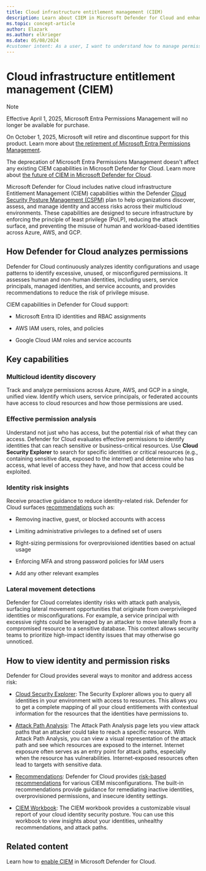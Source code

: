 ```yaml
---
title: Cloud infrastructure entitlement management (CIEM)
description: Learn about CIEM in Microsoft Defender for Cloud and enhance the security of your cloud infrastructure.
ms.topic: concept-article
author: Elazark
ms.author: elkrieger
ms.date: 05/08/2024
#customer intent: As a user, I want to understand how to manage permissions effectively so that I can enhance the security of my cloud infrastructure.
---
```


# Cloud infrastructure entitlement management (CIEM)

> [!NOTE]
> Effective April 1, 2025, Microsoft Entra Permissions Management will no longer be available for purchase.
>
> On October 1, 2025, Microsoft will retire and discontinue support for this product. Learn more about [the retirement of Microsoft Entra Permissions Management](https://aka.ms/mepmretire).
> 
> The deprecation of Microsoft Entra Permissions Management doesn't affect any existing CIEM capabilities in Microsoft Defender for Cloud. Learn more about [the future of CIEM in Microsoft Defender for Cloud](https://aka.ms/mdc-ciem).

Microsoft Defender for Cloud includes native cloud infrastructure Entitlement Management (CIEM) capabilities within the Defender [Cloud Security Posture Management (CSPM)](concept-cloud-security-posture-management.md) plan to help organizations discover, assess, and manage identity and access risks across their multicloud environments. These capabilities are designed to secure infrastructure by enforcing the principle of least privilege (PoLP), reducing the attack surface, and preventing the misuse of human and workload-based identities across Azure, AWS, and GCP.

## How Defender for Cloud analyzes permissions

Defender for Cloud continuously analyzes identity configurations and usage patterns to identify excessive, unused, or misconfigured permissions. It assesses human and non-human identities, including users, service principals, managed identities, and service accounts, and provides recommendations to reduce the risk of privilege misuse.

CIEM capabilities in Defender for Cloud support:

- Microsoft Entra ID identities and RBAC assignments

- AWS IAM users, roles, and policies

- Google Cloud IAM roles and service accounts

## Key capabilities

### Multicloud identity discovery

Track and analyze permissions across Azure, AWS, and GCP in a single, unified view. Identify which users, service principals, or federated accounts have access to cloud resources and how those permissions are used.

### Effective permission analysis

Understand not just who has access, but the potential risk of what they can access. Defender for Cloud evaluates effective permissions to identify identities that can reach sensitive or business-critical resources. Use __Cloud Security Explorer__ to search for specific identities or critical resources (e.g., containing sensitive data, exposed to the internet) and determine who has access, what level of access they have, and how that access could be exploited.

### Identity risk insights

Receive proactive guidance to reduce identity-related risk. Defender for Cloud surfaces [recommendations](/azure/defender-for-cloud/recommendations-reference-identity-access) such as:

- Removing inactive, guest, or blocked accounts with access

- Limiting administrative privileges to a defined set of users

- Right-sizing permissions for overprovisioned identities based on actual usage

- Enforcing MFA and strong password policies for IAM users

- Add any other relevant examples

### Lateral movement detections

Defender for Cloud correlates identity risks with attack path analysis, surfacing lateral movement opportunities that originate from overprivileged identities or misconfigurations. For example, a service principal with excessive rights could be leveraged by an attacker to move laterally from a compromised resource to a sensitive database. This context allows security teams to prioritize high-impact identity issues that may otherwise go unnoticed.

## How to view identity and permission risks

Defender for Cloud provides several ways to monitor and address access risk:

- [Cloud Security Explorer](azure/defender-for-cloud/how-to-manage-cloud-security-explorer): The Security Explorer allows you to query all identities in your environment with access to resources. This allows you to get a complete mapping of all your cloud entitlements with contextual information for the resources that the identities have permissions to.

- [Attack Path Analysis](/azure/defender-for-cloud/how-to-manage-attack-path): The Attack Path Analysis page lets you view attack paths that an attacker could take to reach a specific resource. With Attack Path Analysis, you can view a visual representation of the attack path and see which resources are exposed to the internet. Internet exposure often serves as an entry point for attack paths, especially when the resource has vulnerabilities. Internet-exposed resources often lead to targets with sensitive data.

- [Recommendations](/azure/defender-for-cloud/recommendations-reference-identity-access): Defender for Cloud provides [risk-based recommendations](/azure/defender-for-cloud/recommendations-reference-identity-access) for various CIEM misconfigurations. The built-in recommendations provide guidance for remediating inactive identities, overprovisioned permissions, and insecure identity settings.

- [CIEM Workbook](/azure/defender-for-cloud/custom-dashboards-azure-workbooks): The CIEM workbook provides a customizable visual report of your cloud identity security posture. You can use this workbook to view insights about your identities, unhealthy recommendations, and attack paths.

## Related content

Learn how to [enable CIEM](enable-permissions-management.md) in Microsoft Defender for Cloud.
